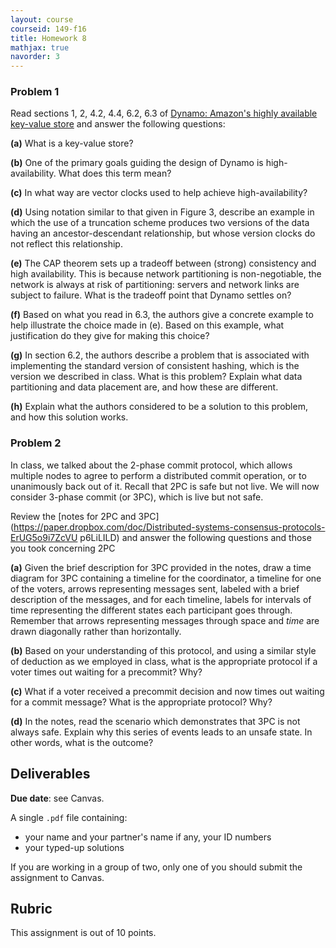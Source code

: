 ```yaml
---
layout: course
courseid: 149-f16
title: Homework 8
mathjax: true
navorder: 3
---
```


### Problem 1

Read sections 1, 2, 4.2, 4.4, 6.2, 6.3 of [Dynamo: Amazon's highly available key-value store](http://dl.acm.org/citation.cfm?id=1294281) and answer the following questions:

__(a)__ What is a key-value store?  

__(b)__ One of the primary goals guiding the design of Dynamo is high-availability. What does this term mean?  

__(c)__ In what way are vector clocks used to help achieve high-availability?  

__(d)__ Using notation similar to that given in Figure 3, describe an example in which the use of a truncation scheme produces two versions of the data having an ancestor-descendant relationship, but whose version clocks do not reflect this relationship.

__(e)__ The CAP theorem sets up a tradeoff between (strong) consistency and high availability. This is because network partitioning is non-negotiable, the network is always at risk of partitioning: servers and network links are subject to failure. What is the tradeoff point that Dynamo settles on?

__(f)__ Based on what you read in 6.3, the authors give a concrete example to help illustrate the choice made in (e). Based on this example, what justification do they give for making this choice?

__(g)__ In section 6.2, the authors describe a problem that is associated with implementing the standard version of consistent hashing, which is the version we described in class. What is this problem? Explain what data partitioning and data placement are, and how these are different.

__(h)__ Explain what the authors considered to be a solution to this problem, and how this solution works.

### Problem 2

In class, we talked about the 2-phase commit protocol, which allows multiple nodes to agree to perform a distributed commit operation, or to unanimously back out of it. Recall that 2PC is safe but not live. We will now consider 3-phase commit (or 3PC), which is live but not safe.

Review the [notes for 2PC and 3PC](https://paper.dropbox.com/doc/Distributed-systems-consensus-protocols-ErUG5o9i7ZcVU p6LiLILD) and answer the following questions and those you took concerning 2PC

__(a)__ Given the brief description for 3PC provided in the notes, draw a time diagram for 3PC containing a timeline for the coordinator, a timeline for one of the voters, arrows representing messages sent, labeled with a brief description of the messages, and for each timeline, labels for intervals of time representing the different states each participant goes through. Remember that arrows representing messages through space and _time_ are drawn diagonally rather than horizontally.

__(b)__ Based on your understanding of this protocol, and using a similar style of deduction as we employed in class, what is the appropriate protocol if a voter times out waiting for a precommit? Why?

__(c)__ What if a voter received a precommit decision and now times out waiting for a commit message? What is the appropriate protocol? Why?

__(d)__ In the notes, read the scenario which demonstrates that 3PC is not always safe. Explain why this series of events leads to an unsafe state. In other words, what is the outcome?

## Deliverables

__Due date__: see Canvas.

A single `.pdf` file containing:

  * your name and your partner's name if any, your ID numbers
  * your typed-up solutions

If you are working in a group of two, only one of you should submit the assignment to Canvas.

## Rubric

This assignment is out of 10 points.
